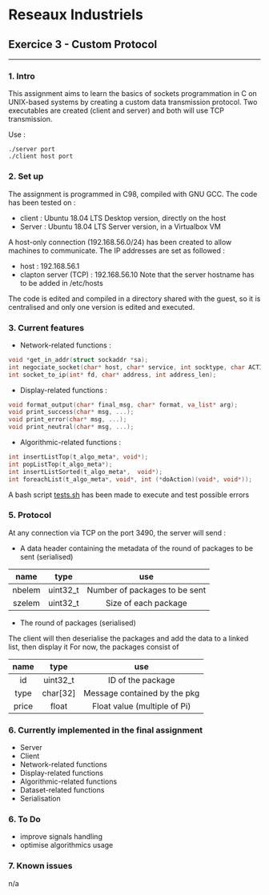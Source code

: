 # Reseaux Industriels
## Exercice 3 - Custom Protocol
---
### 1. Intro
This assignment aims to learn the basics of sockets programmation in C on UNIX-based systems by creating a custom data transmission protocol.
Two executables are created (client and server) and both will use TCP transmission.

Use :
```shell
./server port
./client host port
```

### 2. Set up
The assignment is programmed in C98, compiled with GNU GCC.
The code has been tested on :
* client : Ubuntu 18.04 LTS Desktop version, directly on the host
* Server : Ubuntu 18.04 LTS Server version, in a Virtualbox VM

A host-only connection (192.168.56.0/24) has been created to allow machines to communicate.
The IP addresses are set as followed :
* host : 192.168.56.1
* clapton server (TCP) : 192.168.56.10
Note that the server hostname has to be added in /etc/hosts

The code is edited and compiled in a directory shared with the guest, so it is centralised and only one version is edited and executed.

### 3. Current features
* Network-related functions :
```C
void *get_in_addr(struct sockaddr *sa);
int negociate_socket(char* host, char* service, int socktype, char ACTION, void (*on_error)(char*, ...));
int socket_to_ip(int* fd, char* address, int address_len);
```

* Display-related functions :
```C
void format_output(char* final_msg, char* format, va_list* arg);
void print_success(char* msg, ...);
void print_error(char* msg, ...);
void print_neutral(char* msg, ...);
```

* Algorithmic-related functions :
```C
int insertListTop(t_algo_meta*, void*);
int popListTop(t_algo_meta*);
int insertListSorted(t_algo_meta*,  void*);
int foreachList(t_algo_meta*, void*, int (*doAction)(void*, void*));
```

A bash script [tests.sh](https://github.com/gilleshenrard/ITLG_reseaux_industriels/blob/master/tests.sh) has been made to execute and test possible errors

### 5. Protocol
At any connection via TCP on the port 3490, the server will send :
* A data header containing the metadata of the round of packages to be sent (serialised)

|  name  |  type    |             use               |
|:------:|:--------:|:-----------------------------:|
| nbelem | uint32_t | Number of packages to be sent |
| szelem | uint32_t | Size of each package          |

* The round of packages (serialised)

The client will then deserialise the packages and add the data to a linked list, then display it
For now, the packages consist of

|  name  |  type    |             use               |
|:------:|:--------:|:-----------------------------:|
|   id   | uint32_t | ID of the package             |
|  type  | char[32] | Message contained by the pkg  |
| price  |   float  | Float value (multiple of Pi)  |

### 6. Currently implemented in the final assignment
* Server
* Client
* Network-related functions
* Display-related functions
* Algorithmic-related functions
* Dataset-related functions
* Serialisation

### 6. To Do
* improve signals handling
* optimise algorithmics usage

### 7. Known issues
n/a
